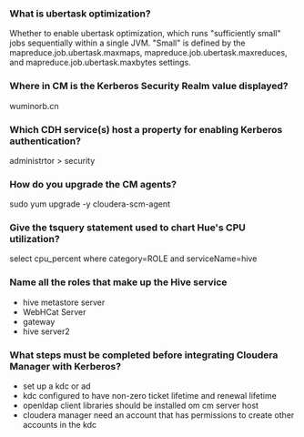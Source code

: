 ### What is ubertask optimization?

Whether to enable ubertask optimization, which runs "sufficiently small" jobs sequentially within a single JVM. "Small" is defined by the mapreduce.job.ubertask.maxmaps, mapreduce.job.ubertask.maxreduces, and mapreduce.job.ubertask.maxbytes settings.

### Where in CM is the Kerberos Security Realm value displayed?
wuminorb.cn

### Which CDH service(s) host a property for enabling Kerberos authentication?

administrtor > security

### How do you upgrade the CM agents?

sudo yum upgrade -y cloudera-scm-agent 

### Give the tsquery statement used to chart Hue's CPU utilization?

select cpu_percent where category=ROLE and serviceName=hive

### Name all the roles that make up the Hive service

- hive metastore server
- WebHCat Server
- gateway
- hive server2

### What steps must be completed before integrating Cloudera Manager with Kerberos?

- set up a kdc or ad
- kdc configured to have non-zero ticket lifetime and renewal lifetime
- openldap client libraries should be installed om cm server host
- cloudera manager need an account that has permissions to create other accounts in the kdc
